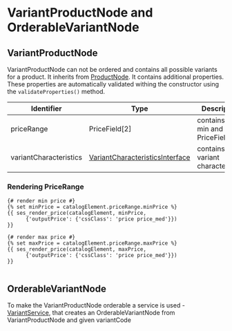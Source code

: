 # VariantProductNode and OrderableVariantNode

## VariantProductNode

VariantProductNode can not be ordered and contains all possible variants for a product. It inherits from [ProductNode](23560315.html). It contains additional properties. These properties are automatically validated withing the constructor using the `validateProperties()` method.

| Identifier             | Type                                                                          | Description                          |
| ---------------------- | ----------------------------------------------------------------------------- | ------------------------------------ |
| priceRange             | PriceField\[2\]                                                               | contains the min and max PriceField  |
| variantCharacteristics | [VariantCharacteristicsInterface](SimpleVariantCharacteristics_23560236.html) | contains all variant characteristics |

### Rendering PriceRange

``` html+twig
{# render min price #}
{% set minPrice = catalogElement.priceRange.minPrice %}
{{ ses_render_price(catalogElement, minPrice,
      {'outputPrice': {'cssClass': 'price price_med'}})
}}

{# render max price #}
{% set maxPrice = catalogElement.priceRange.maxPrice %}
{{ ses_render_price(catalogElement, maxPrice,
      {'outputPrice': {'cssClass': 'price price_med'}})
}}
 
```

## OrderableVariantNode

To make the VariantProductNode orderable a service is used - [VariantService](Variant-Services_23560238.html), that creates an OrderableVariantNode from VariantProductNode and given variantCode
